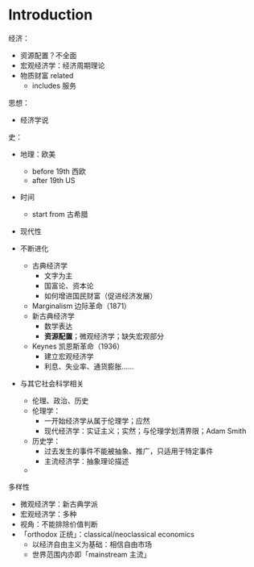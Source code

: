 # Introduction

经济：

- 资源配置？不全面
- 宏观经济学：经济周期理论
- 物质财富 related
    - includes 服务

思想：

- 经济学说

史：

- 地理：欧美
    - before 19th 西欧
    - after 19th US
- 时间
    - start from 古希腊



- 现代性
- 不断进化
    - 古典经济学
        - 文字为主
        - 国富论、资本论
        - 如何增进国民财富（促进经济发展）
    - Marginalism 边际革命（1871） 
    - 新古典经济学
        - 数学表达
        - **资源配置**；微观经济学；缺失宏观部分
    - Keynes 凯恩斯革命（1936）
        - 建立宏观经济学
        - 利息、失业率、通货膨胀……
- 与其它社会科学相关
    - 伦理、政治、历史
    - 伦理学：
        - 一开始经济学从属于伦理学；应然
        - 现代经济学：实证主义；实然；与伦理学划清界限；Adam Smith
    - 历史学：
        - 过去发生的事件不能被抽象、推广，只适用于特定事件
        - 主流经济学：抽象理论描述
    - 

多样性

- 微观经济学：新古典学派
- 宏观经济学：多种
- 视角：不能排除价值判断
- 「orthodox 正统」：classical/neoclassical economics
    - 以经济自由主义为基础：相信自由市场
    - 世界范围内亦即「mainstream 主流」
















